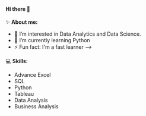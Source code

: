 #### **Hi there** 👋

✨ **About me:**

- 🔭  I’m interested in Data Analytics and Data Science.
- 🌱 I’m currently learning Python
- ⚡ Fun fact: I'm a fast learner
-->





💻 **Skills:**

- Advance Excel
- SQL
- Python
- Tableau
- Data Analysis
- Business Analysis
